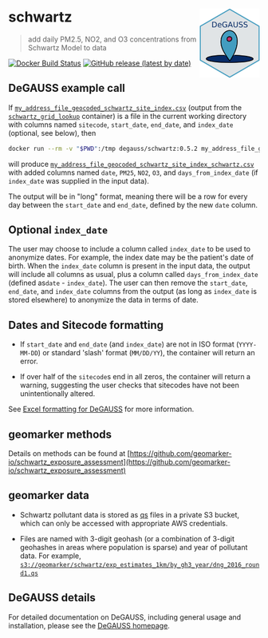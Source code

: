 # schwartz <a href='https://degauss-org.github.io/DeGAUSS/'><img src='DeGAUSS_hex.png' align="right" height="138.5" /></a>

> add daily PM2.5, NO2, and O3 concentrations from Schwartz Model to data

[![Docker Build Status](https://img.shields.io/docker/automated/degauss/schwartz)](https://hub.docker.com/repository/docker/degauss/schwartz/tags)
[![GitHub release (latest by date)](https://img.shields.io/github/v/release/degauss-org/schwartz)](https://github.com/degauss-org/schwartz/releases)

## DeGAUSS example call

If [`my_address_file_geocoded_schwartz_site_index.csv`](https://github.com/degauss-org/schwartz/blob/master/test/my_address_file_geocoded_schwartz_site_index.csv) (output from the [`schwartz_grid_lookup`](https://degauss.org/schwartz_grid_lookup/) container) is a file in the current working directory with columns named `sitecode`, `start_date`, `end_date`, and `index_date` (optional, see below), then

```sh
docker run --rm -v "$PWD":/tmp degauss/schwartz:0.5.2 my_address_file_geocoded_schwartz_site_index.csv
```

will produce [`my_address_file_geocoded_schwartz_site_index_schwartz.csv`](https://github.com/degauss-org/schwartz/blob/master/test/my_address_file_geocoded_schwartz_site_index_schwartz.csv) with added columns named `date`, `PM25`, `NO2`, `O3`, and `days_from_index_date` (if `index_date` was supplied in the input data). 

The output will be in "long" format, meaning there will be a row for every day between the `start_date` and `end_date`, defined by the new `date` column. 

## Optional `index_date`

The user may choose to include a column called `index_date` to be used to anonymize dates. For example, the index date may be the patient's date of birth. When the `index_date` column is present in the input data, the output will include all columns as usual, plus a column called `days_from_index_date` (defined as`date` - `index_date`). The user can then remove the `start_date`, `end_date`, and `index_date` columns from the output (as long as `index_date` is stored elsewhere) to anonymize the data in terms of date. 

## Dates and Sitecode formatting

- If `start_date` and `end_date` (and `index_date`) are not in ISO format (`YYYY-MM-DD`) or standard 'slash' format (`MM/DD/YY`), the container will return an error.

- If over half of the `sitecode`s end in all zeros, the container will return a warning, suggesting the user checks that sitecodes have not been unintentionally altered. 

See [Excel formatting for DeGAUSS](https://github.com/degauss-org/degauss-org.github.io/wiki/Excel-formatting-for-DeGAUSS) for more information.

## geomarker methods

Details on methods can be found at [https://github.com/geomarker-io/schwartz_exposure_assessment](https://github.com/geomarker-io/schwartz_exposure_assessment)

## geomarker data

- Schwartz pollutant data is stored as [qs](https://github.com/traversc/qs) files in a private S3 bucket, which can only be accessed with appropriate AWS credentials. 

- Files are named with 3-digit geohash (or a combination of 3-digit geohashes in areas where population is sparse) and year of pollutant data. For example,  [`s3://geomarker/schwartz/exp_estimates_1km/by_gh3_year/dng_2016_round1.qs`](https://geomarker.s3.us-east-2.amazonaws.com/geomarker/schwartz/exp_estimates_1km/by_gh3_year/dng_2016_round1.qs)

## DeGAUSS details

For detailed documentation on DeGAUSS, including general usage and installation, please see the [DeGAUSS homepage](https://degauss.org).

